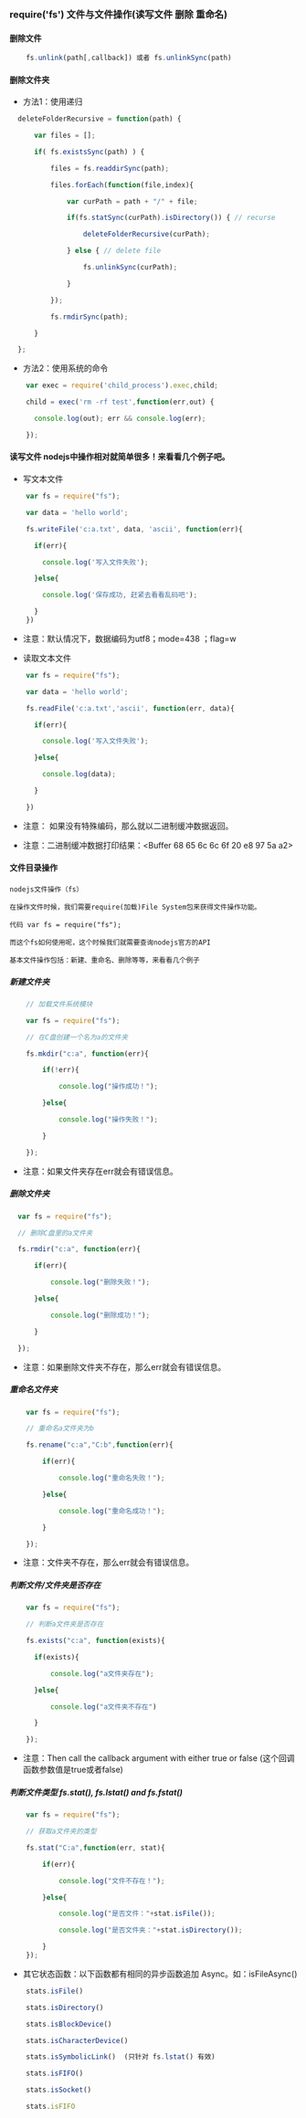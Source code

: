 ### require('fs') 文件与文件操作(读写文件 删除 重命名)  

#### 删除文件

```js
    fs.unlink(path[,callback]) 或者 fs.unlinkSync(path)
```

#### 删除文件夹

* 方法1：使用递归

```js
  deleteFolderRecursive = function(path) {

      var files = [];

      if( fs.existsSync(path) ) {

          files = fs.readdirSync(path);

          files.forEach(function(file,index){

              var curPath = path + "/" + file;

              if(fs.statSync(curPath).isDirectory()) { // recurse

                  deleteFolderRecursive(curPath);

              } else { // delete file

                  fs.unlinkSync(curPath);

              }

          });

          fs.rmdirSync(path);

      }

  };
```

* 方法2：使用系统的命令

```js
    var exec = require('child_process').exec,child;

    child = exec('rm -rf test',function(err,out) {

      console.log(out); err && console.log(err);

    });
```

#### 读写文件 nodejs中操作相对就简单很多！来看看几个例子吧。
* 写文本文件

```js
    var fs = require("fs");

    var data = 'hello world';

    fs.writeFile('c:a.txt', data, 'ascii', function(err){

      if(err){

        console.log('写入文件失败');

      }else{

        console.log('保存成功, 赶紧去看看乱码吧');

      }
    })
```

* 注意：默认情况下，数据编码为utf8；mode=438 ；flag=w

* 读取文本文件

```js
    var fs = require("fs");

    var data = 'hello world';

    fs.readFile('c:a.txt','ascii', function(err, data){

      if(err){

        console.log('写入文件失败');

      }else{

        console.log(data);

      }

    })
```

* 注意： 如果没有特殊编码，那么就以二进制缓冲数据返回。

* 注意：二进制缓冲数据打印结果：<Buffer 68 65 6c 6c 6f 20 e8 97 5a a2>


#### 文件目录操作

    nodejs文件操作（fs）

    在操作文件时候，我们需要require(加载)File System包来获得文件操作功能。

    代码 var fs = require("fs");

    而这个fs如何使用呢，这个时候我们就需要查询nodejs官方的API

    基本文件操作包括：新建、重命名、删除等等，来看看几个例子

##### 新建文件夹

```js
    // 加载文件系统模块

    var fs = require("fs");

    // 在C盘创建一个名为a的文件夹

    fs.mkdir("c:a", function(err){

        if(!err){

            console.log("操作成功！");  

        }else{

            console.log("操作失败！");

        }

    });
```

* 注意：如果文件夹存在err就会有错误信息。

##### 删除文件夹

```js
  var fs = require("fs");

  // 删除C盘里的a文件夹

  fs.rmdir("c:a", function(err){

      if(err){

          console.log("删除失败！");

      }else{

          console.log("删除成功！");

      }

  });
```

* 注意：如果删除文件夹不存在，那么err就会有错误信息。

##### 重命名文件夹

```js
    var fs = require("fs");

    // 重命名a文件夹为b

    fs.rename("c:a","C:b",function(err){

        if(err){

            console.log("重命名失败！");

        }else{

            console.log("重命名成功！");

        }

    });
```

* 注意：文件夹不存在，那么err就会有错误信息。

##### 判断文件/文件夹是否存在

```js
    var fs = require("fs");

    // 判断a文件夹是否存在

    fs.exists("c:a", function(exists){

      if(exists){

          console.log("a文件夹存在");

      }else{

          console.log("a文件夹不存在")

      }

    });
```

* 注意：Then call the callback argument with either true or false
(这个回调函数参数值是true或者false)

##### 判断文件类型 fs.stat(), fs.lstat() and fs.fstat()

```js
    var fs = require("fs");

    // 获取a文件夹的类型

    fs.stat("C:a",function(err, stat){

        if(err){

            console.log("文件不存在！");

        }else{

            console.log("是否文件："+stat.isFile());

            console.log("是否文件夹："+stat.isDirectory());

        }
    });
```

* 其它状态函数：以下函数都有相同的异步函数追加 Async。如：isFileAsync()

```js
    stats.isFile()

    stats.isDirectory()

    stats.isBlockDevice()

    stats.isCharacterDevice()

    stats.isSymbolicLink()  (只针对 fs.lstat() 有效)

    stats.isFIFO()

    stats.isSocket()

    stats.isFIFO
```